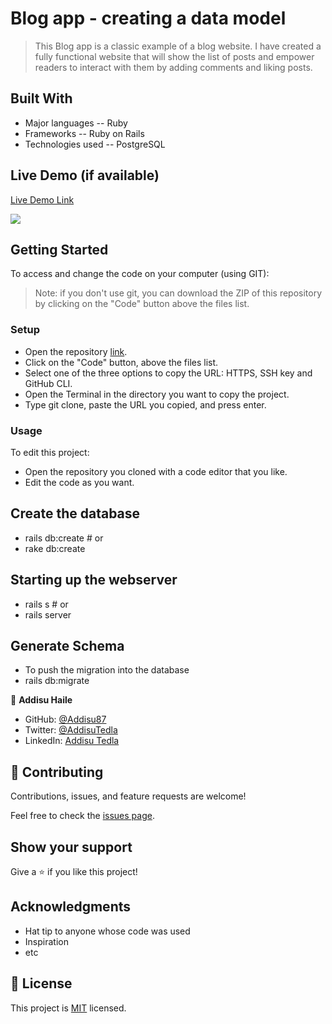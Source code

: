 # Blog app - creating a data model

> This Blog app is a classic example of a blog website. I have created a fully functional website that will show the list of posts and empower readers to interact with them by adding comments and liking posts.

## Built With

- Major languages -- Ruby
- Frameworks -- Ruby on Rails
- Technologies used -- PostgreSQL

## Live Demo (if available)

[Live Demo Link](https://livedemo.com)

![](../Blog-App/app/assets/images/ERD-blog-app.png)

## Getting Started

To access and change the code on your computer (using GIT):

> Note: if you don't use git, you can download the ZIP of this repository by clicking on the "Code" button above the files list.

### Setup

- Open the repository [link](git@github.com:Addisu87/Blog-App.git).
- Click on the "Code" button, above the files list.
- Select one of the three options to copy the URL: HTTPS, SSH key and GitHub CLI.
- Open the Terminal in the directory you want to copy the project.
- Type git clone, paste the URL you copied, and press enter.

### Usage

To edit this project:

- Open the repository you cloned with a code editor that you like.
- Edit the code as you want.

## Create the database

- rails db:create # or
- rake db:create

## Starting up the webserver

- rails s # or
- rails server

## Generate Schema

- To push the migration into the database
- rails db:migrate

👤 **Addisu Haile**

- GitHub: [@Addisu87](https://github.com/Addisu87)
- Twitter: [@AddisuTedla](https://twitter.com/AddisuTedla)
- LinkedIn: [Addisu Tedla](www.linkedin.com/in/addisu-tedla/)

## 🤝 Contributing

Contributions, issues, and feature requests are welcome!

Feel free to check the [issues page](git@github.com:Addisu87/Blog-App.git/issues/).

## Show your support

Give a ⭐️ if you like this project!

## Acknowledgments

- Hat tip to anyone whose code was used
- Inspiration
- etc

## 📝 License

This project is [MIT](./LICENSE) licensed.

